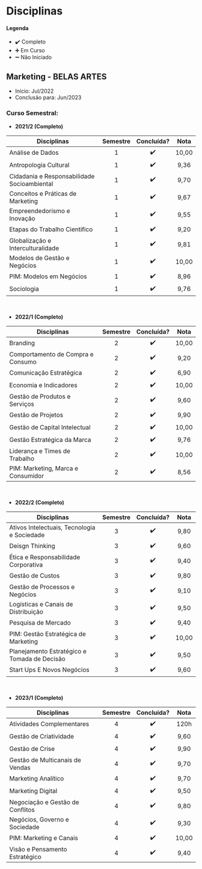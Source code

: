 
# Disciplinas

#### Legenda
* :heavy_check_mark:  Completo
* :heavy_plus_sign:   Em Curso
* :heavy_minus_sign:  Não Iniciado

## Marketing - BELAS ARTES
* Início: Jul/2022
* Conclusão para: Jun/2023

### Curso Semestral:

* **2021/2 (Completo)**

| Disciplinas                                                                 |  Semestre |  Concluída?        |    Nota    |
| --------------------------------------------------------------------------- |     :-:   | :----------------: |  :------:  |   
| Análise de Dados                                                            |      1    | :heavy_check_mark: |    10,00   |
| Antropologia Cultural                                                       |      1    | :heavy_check_mark: |     9,36   |                                         
| Cidadania e Responsabilidade Socioambiental                                 |      1    | :heavy_check_mark: |     9,70   |                       
| Conceitos e Práticas de Marketing                                           |      1    | :heavy_check_mark: |     9,67   |  
| Empreendedorismo e Inovação                                                 |      1    | :heavy_check_mark: |     9,55   |  
| Etapas do Trabalho Cientifico                                               |      1    | :heavy_check_mark: |     9,20   |  
| Globalização e Interculturalidade                                           |      1    | :heavy_check_mark: |     9,81   |  
| Modelos de Gestão e Negócios                                                |      1    | :heavy_check_mark: |    10,00   |  
| PIM: Modelos em Negócios                                                    |      1    | :heavy_check_mark: |     8,96   |  
| Sociologia                                                                  |      1    | :heavy_check_mark: |     9,76   |

<br>

* **2022/1 (Completo)**

| Disciplinas                                                                 |  Semestre |  Concluída?        |    Nota    |
| --------------------------------------------------------------------------- |     :-:   | :----------------: |  :------:  |
| Branding                                                                    |      2    | :heavy_check_mark: |    10,00   |
| Comportamento de Compra e Consumo                                           |      2    | :heavy_check_mark: |     9,20   |
| Comunicação Estratégica                                                     |      2    | :heavy_check_mark: |     6,90   |
| Economia e Indicadores                                                      |      2    | :heavy_check_mark: |    10,00   |
| Gestão de Produtos e Serviços                                               |      2    | :heavy_check_mark: |     9,60   |
| Gestão de Projetos                                                          |      2    | :heavy_check_mark: |     9,90   |
| Gestão de Capital Intelectual                                               |      2    | :heavy_check_mark: |    10,00   |
| Gestão Estratégica da Marca                                                 |      2    | :heavy_check_mark: |     9,76   |
| Liderança e Times de Trabalho                                               |      2    | :heavy_check_mark: |    10,00   |
| PIM: Marketing, Marca e Consumidor                                          |      2    | :heavy_check_mark: |     8,56   |

<br>

* **2022/2 (Completo)**

| Disciplinas                                                                 |  Semestre |  Concluída?        |    Nota    |
| --------------------------------------------------------------------------- |     :-:   | :----------------: |  :------:  |
| Ativos Intelectuais, Tecnologia e Sociedade                                 |      3    | :heavy_check_mark: |     9,80   |
| Deisgn Thinking                                                             |      3    | :heavy_check_mark: |     9,60   |
| Ética e Responsabilidade Corporativa                                        |      3    | :heavy_check_mark: |     9,40   |
| Gestão de Custos                                                            |      3    | :heavy_check_mark: |     9,80   |
| Gestão de Processos e Negócios                                              |      3    | :heavy_check_mark: |     9,10   |
| Logísticas e Canais de Distribuição                                         |      3    | :heavy_check_mark: |     9,50   |
| Pesquisa de Mercado                                                         |      3    | :heavy_check_mark: |     9,40   |
| PIM: Gestão Estratégica de Marketing                                        |      3    | :heavy_check_mark: |    10,00   |
| Planejamento Estratégico e Tomada de Decisão                                |      3    | :heavy_check_mark: |     9,50   |
| Start Ups E Novos Negócios                                                  |      3    | :heavy_check_mark: |     9,60   |

<br>

* **2023/1 (Completo)**

| Disciplinas                                                                 |  Semestre |  Concluída?        |    Nota    |
| --------------------------------------------------------------------------- |     :-:   | :----------------: |  :------:  |
| Atividades Complementares                                                   |      4    | :heavy_check_mark: |     120h   |
| Gestão de Criatividade                                                      |      4    | :heavy_check_mark: |     9,60   |
| Gestão de Crise                                                             |      4    | :heavy_check_mark: |     9,90   |
| Gestão de Multicanais de Vendas                                             |      4    | :heavy_check_mark: |     9,70   |
| Marketing Analítico                                                         |      4    | :heavy_check_mark: |     9,70   |
| Marketing Digital                                                           |      4    | :heavy_check_mark: |     9,50   |
| Negociação e Gestão de Conflitos                                            |      4    | :heavy_check_mark: |     9,80   |
| Negócios, Governo e Sociedade                                               |      4    | :heavy_check_mark: |     9,30   |
| PIM: Marketing e Canais                                                     |      4    | :heavy_check_mark: |    10,00   |
| Visão e Pensamento Estratégico                                              |      4    | :heavy_check_mark: |     9,40   |



